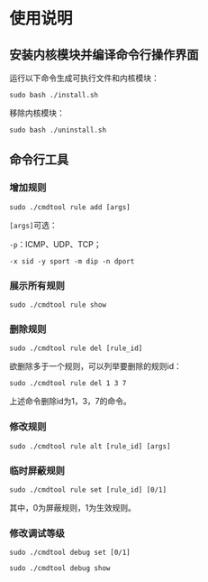 # 使用说明

## 安装内核模块并编译命令行操作界面

运行以下命令生成可执行文件和内核模块：
```
sudo bash ./install.sh
```
移除内核模块：
```
sudo bash ./uninstall.sh
```

## 命令行工具

### 增加规则

```
sudo ./cmdtool rule add [args]
```

`[args]`可选：

`-p`：ICMP、UDP、TCP；

`-x sid -y sport -m dip -n dport`

### 展示所有规则

```
sudo ./cmdtool rule show
```

### 删除规则

```
sudo ./cmdtool rule del [rule_id]
```

欲删除多于一个规则，可以列举要删除的规则id：
```
sudo ./cmdtool rule del 1 3 7
```
上述命令删除id为1，3，7的命令。

### 修改规则

```
sudo ./cmdtool rule alt [rule_id] [args]
```

### 临时屏蔽规则

```
sudo ./cmdtool rule set [rule_id] [0/1]
```
其中，0为屏蔽规则，1为生效规则。

### 修改调试等级

```
sudo ./cmdtool debug set [0/1]
```

```
sudo ./cmdtool debug show
```

